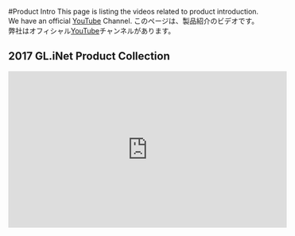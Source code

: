 #Product Intro
This page is listing the videos related to product introduction. We have an official [YouTube](https://www.youtube.com/channel/UCBfNEzurltlIeFFCbUgHQyg?view_as=subscriber) Channel.
このページは、製品紹介のビデオです。弊社はオフィシャル[YouTube](https://www.youtube.com/channel/UCBfNEzurltlIeFFCbUgHQyg?view_as=subscriber)チャンネルがあります。

## 2017 GL.iNet Product Collection
<iframe width="560" height="315" src="https://www.youtube.com/embed/3KIefcjhvAA" frameborder="0" allow="autoplay; encrypted-media" allowfullscreen></iframe>